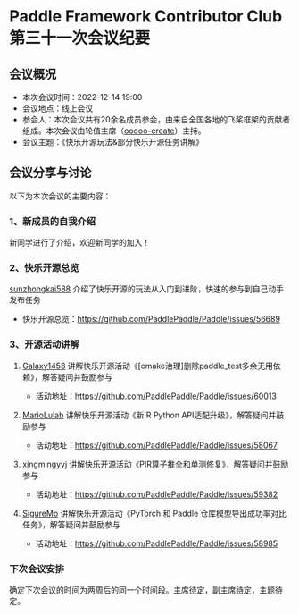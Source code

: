 # Paddle Framework Contributor Club 第三十一次会议纪要

## 会议概况

- 本次会议时间：2022-12-14 19:00
- 会议地点：线上会议
- 参会人：本次会议共有20余名成员参会，由来自全国各地的飞桨框架的贡献者组成。本次会议由轮值主席（[ooooo-create](https://github.com/ooooo-create)）主持。
- 会议主题：《快乐开源玩法&部分快乐开源任务讲解》


## 会议分享与讨论

以下为本次会议的主要内容：

### 1、新成员的自我介绍

新同学进行了介绍，欢迎新同学的加入！

### 2、快乐开源总览

[sunzhongkai588](https://github.com/sunzhongkai588) 介绍了快乐开源的玩法从入门到进阶，快速的参与到自己动手发布任务

- 快乐开源总览：https://github.com/PaddlePaddle/Paddle/issues/56689

### 3、开源活动讲解

1. [Galaxy1458](https://github.com/Galaxy1458) 讲解快乐开源活动《[cmake治理]删除paddle_test多余无用依赖》，解答疑问并鼓励参与
    - 活动地址：https://github.com/PaddlePaddle/Paddle/issues/60013

2. [MarioLulab](https://github.com/MarioLulab) 讲解快乐开源活动《新IR Python API适配升级》，解答疑问并鼓励参与
    - 活动地址：https://github.com/PaddlePaddle/Paddle/issues/58067


3. [xingmingyyj](https://github.com/xingmingyyj) 讲解快乐开源活动《PIR算子推全和单测修复》，解答疑问并鼓励参与
    - 活动地址：https://github.com/PaddlePaddle/Paddle/issues/59382

4. [SigureMo](https://github.com/SigureMo) 讲解快乐开源活动《PyTorch 和 Paddle 仓库模型导出成功率对比任务》，解答疑问并鼓励参与
    - 活动地址：https://github.com/PaddlePaddle/Paddle/issues/58985


### 下次会议安排

确定下次会议的时间为两周后的同一个时间段。主席[待定]()，副主席[待定]()，主题待定。
